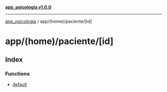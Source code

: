 [**app_psicologia v1.0.0**](../../../../README.md)

***

[app_psicologia](../../../../modules.md) / app/(home)/paciente/\[id\]

# app/(home)/paciente/\[id\]

## Index

### Functions

- [default](functions/default.md)
